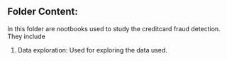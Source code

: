 ## Folder Content:

In this folder are nootbooks used to study the creditcard fraud detection. They include

 1. Data exploration: Used for exploring the data used.
